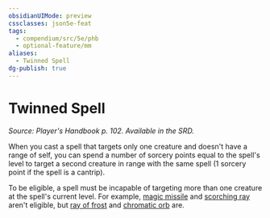 ```yaml
---
obsidianUIMode: preview
cssclasses: json5e-feat
tags:
  - compendium/src/5e/phb
  - optional-feature/mm
aliases:
  - Twinned Spell
dg-publish: true
---
```

# Twinned Spell
*Source: Player's Handbook p. 102. Available in the SRD.*  

When you cast a spell that targets only one creature and doesn't have a range of self, you can spend a number of sorcery points equal to the spell's level to target a second creature in range with the same spell (1 sorcery point if the spell is a cantrip).

To be eligible, a spell must be incapable of targeting more than one creature at the spell's current level. For example, [magic missile](/Admin/CLI/spells/magic-missile.md) and [scorching ray](/Admin/CLI/spells/scorching-ray.md) aren't eligible, but [ray of frost](/Admin/CLI/spells/ray-of-frost.md) and [chromatic orb](/Admin/CLI/spells/chromatic-orb.md) are.